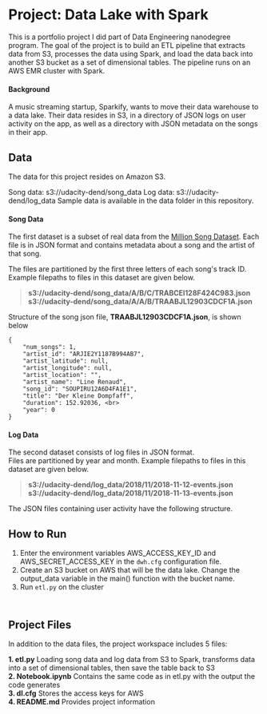# Project: Data Lake with Spark
This is a portfolio project I did part of Data Engineering nanodegree program. The goal of the project is to build an ETL pipeline that extracts data from S3, processes the data using Spark, and load the data back into another S3 bucket as a set of dimensional tables. The pipeline runs on an AWS EMR cluster with Spark.

#### Background
A music streaming startup, Sparkify, wants to move their data warehouse to a data lake. Their data resides in S3, in a directory of JSON logs on user activity on the app, as well as a directory with JSON metadata on the songs in their app.


## Data

The data for this project resides on Amazon S3.

Song data: s3://udacity-dend/song_data
Log data: s3://udacity-dend/log_data
Sample data is available in the data folder in this repository.

#### Song Data

The first dataset is a subset of real data from the [Million Song Dataset](http://millionsongdataset.com/).
Each file is in JSON format and contains metadata about a song and the artist of that song. 

The files are partitioned by the first three letters of each song's track ID. <br>
Example filepaths to files in this dataset are given below.

>**s3://udacity-dend/song_data/A/B/C/TRABCEI128F424C983.json**<br>
>**s3://udacity-dend/song_data/A/A/B/TRAABJL12903CDCF1A.json**

Structure of the song json file, **TRAABJL12903CDCF1A.json**, is shown below<br>
```
{
    "num_songs": 1, 
    "artist_id": "ARJIE2Y1187B994AB7", 
    "artist_latitude": null, 
    "artist_longitude": null, 
    "artist_location": "", 
    "artist_name": "Line Renaud", 
    "song_id": "SOUPIRU12A6D4FA1E1", 
    "title": "Der Kleine Dompfaff", 
    "duration": 152.92036, <br>
    "year": 0    
}
```
#### Log Data

The second dataset consists of log files in JSON format. <br>
Files are partitioned by year and month. Example filepaths to files in this dataset are given below.

>**s3://udacity-dend/log_data/2018/11/2018-11-12-events.json**<br>
>**s3://udacity-dend/log_data/2018/11/2018-11-13-events.json**

The JSON files containing user activity have the following structure.


## How to Run
1. Enter the environment variables AWS_ACCESS_KEY_ID and AWS_SECRET_ACCESS_KEY in the ```dwh.cfg``` configuration file.
2. Create an S3 bucket on AWS that will be the data lake. Change the output_data variable in the main() function with the bucket name.
3. Run ```etl.py``` on the cluster

## <br>Project Files

In addition to the data files, the project workspace includes 5 files:

**1. etl.py**                    Loading song data and log data from S3 to Spark, transforms data into a set of dimensional tables, then save the table back to S3 <br>
**2. Notebook.ipynb**            Contains the same code as in etl.py with the output the code generates <br>
**3. dl.cfg**                    Stores the access keys for AWS<br>
**4. README.md**                 Provides project information<br>
